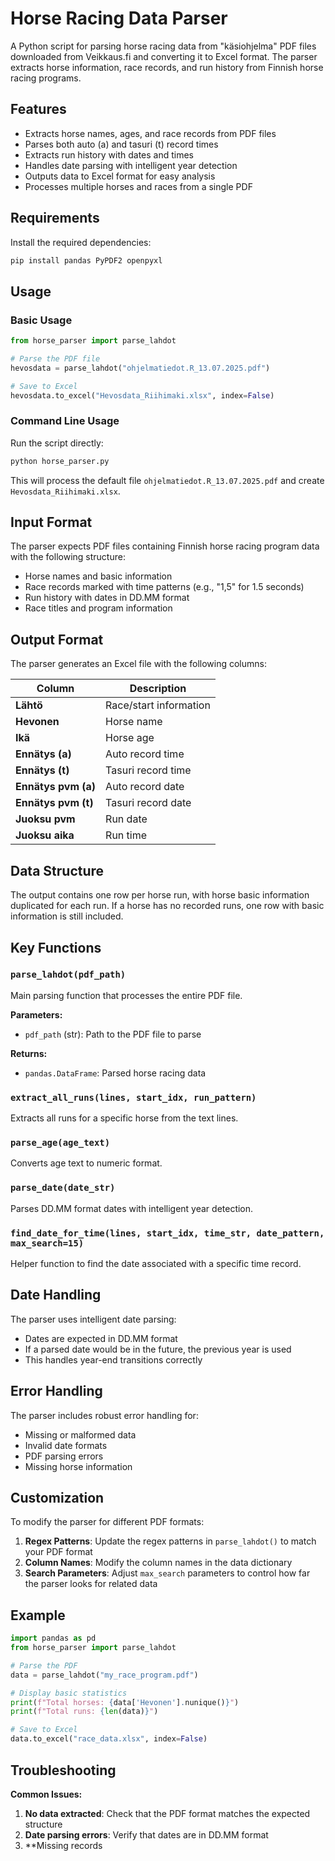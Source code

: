 # Horse Racing Data Parser

A Python script for parsing horse racing data from "käsiohjelma" PDF files downloaded from Veikkaus.fi and converting it to Excel format. The parser extracts horse information, race records, and run history from Finnish horse racing programs.

## Features

- Extracts horse names, ages, and race records from PDF files
- Parses both auto (a) and tasuri (t) record times
- Extracts run history with dates and times
- Handles date parsing with intelligent year detection
- Outputs data to Excel format for easy analysis
- Processes multiple horses and races from a single PDF

## Requirements

Install the required dependencies:

```bash
pip install pandas PyPDF2 openpyxl
```

## Usage

### Basic Usage

```python
from horse_parser import parse_lahdot

# Parse the PDF file
hevosdata = parse_lahdot("ohjelmatiedot.R_13.07.2025.pdf")

# Save to Excel
hevosdata.to_excel("Hevosdata_Riihimaki.xlsx", index=False)
```

### Command Line Usage

Run the script directly:

```bash
python horse_parser.py
```

This will process the default file `ohjelmatiedot.R_13.07.2025.pdf` and create `Hevosdata_Riihimaki.xlsx`.

## Input Format

The parser expects PDF files containing Finnish horse racing program data with the following structure:

- Horse names and basic information
- Race records marked with time patterns (e.g., "1,5" for 1.5 seconds)
- Run history with dates in DD.MM format
- Race titles and program information

## Output Format

The parser generates an Excel file with the following columns:

| Column | Description |
|--------|-------------|
| **Lähtö** | Race/start information |
| **Hevonen** | Horse name |
| **Ikä** | Horse age |
| **Ennätys (a)** | Auto record time |
| **Ennätys (t)** | Tasuri record time |
| **Ennätys pvm (a)** | Auto record date |
| **Ennätys pvm (t)** | Tasuri record date |
| **Juoksu pvm** | Run date |
| **Juoksu aika** | Run time |

## Data Structure

The output contains one row per horse run, with horse basic information duplicated for each run. If a horse has no recorded runs, one row with basic information is still included.

## Key Functions

### `parse_lahdot(pdf_path)`
Main parsing function that processes the entire PDF file.

**Parameters:**
- `pdf_path` (str): Path to the PDF file to parse

**Returns:**
- `pandas.DataFrame`: Parsed horse racing data

### `extract_all_runs(lines, start_idx, run_pattern)`
Extracts all runs for a specific horse from the text lines.

### `parse_age(age_text)`
Converts age text to numeric format.

### `parse_date(date_str)`
Parses DD.MM format dates with intelligent year detection.

### `find_date_for_time(lines, start_idx, time_str, date_pattern, max_search=15)`
Helper function to find the date associated with a specific time record.

## Date Handling

The parser uses intelligent date parsing:
- Dates are expected in DD.MM format
- If a parsed date would be in the future, the previous year is used
- This handles year-end transitions correctly

## Error Handling

The parser includes robust error handling for:
- Missing or malformed data
- Invalid date formats
- PDF parsing errors
- Missing horse information

## Customization

To modify the parser for different PDF formats:

1. **Regex Patterns**: Update the regex patterns in `parse_lahdot()` to match your PDF format
2. **Column Names**: Modify the column names in the data dictionary
3. **Search Parameters**: Adjust `max_search` parameters to control how far the parser looks for related data

## Example

```python
import pandas as pd
from horse_parser import parse_lahdot

# Parse the PDF
data = parse_lahdot("my_race_program.pdf")

# Display basic statistics
print(f"Total horses: {data['Hevonen'].nunique()}")
print(f"Total runs: {len(data)}")

# Save to Excel
data.to_excel("race_data.xlsx", index=False)
```

## Troubleshooting

**Common Issues:**

1. **No data extracted**: Check that the PDF format matches the expected structure
2. **Date parsing errors**: Verify that dates are in DD.MM format
3. **Missing records